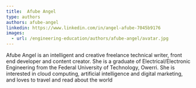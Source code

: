 ```yaml
---
title:  Afube Angel
type: authors
authors: afube-angel
linkedin: https://www.linkedin.com/in/angel-afube-7045b9176
images:
  - url: /engineering-education/authors/afube-angel/avatar.jpg 
---
```

Afube Angel is an intelligent and creative freelance technical writer, front end developer and content creator. She is a graduate of Electrical/Electronic Engineering from the Federal University of Technology, Owerri. She is interested in cloud computing, artificial intelligence and digital marketing, and loves to travel and read about the world
